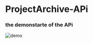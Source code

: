 # ProjectArchive-APi
### the demonstarte of the APi

![demo](https://github.com/Moglten/ProjectArchive-APi/blob/main/demo.gif)
